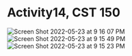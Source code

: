 # Activity14, CST 150
![Screen Shot 2022-05-23 at 9 16 07 PM](https://user-images.githubusercontent.com/89556340/169929530-e0d968ed-13b0-42ee-bcb0-34d2b2977025.png)
![Screen Shot 2022-05-23 at 9 15 49 PM](https://user-images.githubusercontent.com/89556340/169929531-f9276c50-bc05-4532-a584-f21e585a007a.png)
![Screen Shot 2022-05-23 at 9 15 23 PM](https://user-images.githubusercontent.com/89556340/169929532-16c77328-04bb-4395-9e62-c0f6f0538102.png)
